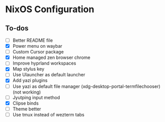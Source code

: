 # NixOS Configuration

## To-dos

- [ ] Better README file
- [x] Power menu on waybar
- [ ] Custom Cursor package
- [x] Home managed zen browser chrome
- [ ] Improve hyprland workspaces
- [x] Map stylus key
- [ ] Use Ulauncher as default launcher
- [x] Add yazi plugins
- [ ] Use yazi as default file manager (xdg-desktop-portal-termfilechooser) (not working)
- [ ] Jyutping input method
- [x] Clipse binds
- [ ] Theme better
- [ ] Use tmux instead of wezterm tabs

